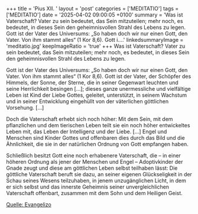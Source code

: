 +++
title = 'Pius XII. '
layout = 'post'
categories = ['MEDITATIO']
tags = ['MEDITATIO']
date = '2025-04-02 09:00:05 +0100'
summary = 'Was ist Vaterschaft? Vater zu sein bedeutet, das Sein mitzuteilen; mehr noch, es bedeutet, in dieses Sein den geheimnisvollen Strahl des Lebens zu legen.   Gott ist der Vater des Universums: „So haben doch wir nur einen Gott, den Vater. Von ihm stammt alles“ (1 Kor 8,6). Gott i....'
linkedsummaryImage = 'meditatio.jpg'
keepImageRatio = 'true'
+++
Was ist Vaterschaft? Vater zu sein bedeutet, das Sein mitzuteilen; mehr noch, es bedeutet, in dieses Sein den geheimnisvollen Strahl des Lebens zu legen.
 
Gott ist der Vater des Universums: „So haben doch wir nur einen Gott, den Vater. Von ihm stammt alles“ (1 Kor 8,6). Gott ist der Vater, der Schöpfer des Himmels, der Sonne, der Sterne, die in seiner Gegenwart leuchten und seine Herrlichkeit besingen […]; dieses ganze unermessliche und vielfältige Leben ist Kind der Liebe Gottes, geleitet, unterstützt, in seinem Wachstum und in seiner Entwicklung eingehüllt von der väterlichen göttlichen Vorsehung.<!--more--> […]
 
Doch die Vaterschaft erhebt sich noch höher: Mit dem Sein, mit dem pflanzlichen und dem tierischen Leben teilt sie ein noch höher entwickeltes Leben mit, das Leben der Intelligenz und der Liebe. […] Engel und Menschen sind Kinder Gottes und offenbaren dies durch das Bild und die Ähnlichkeit, die sie in der natürlichen Ordnung von Gott empfangen haben.
 
Schließlich besitzt Gott eine noch erhabenere Vaterschaft, die – in einer höheren Ordnung als jener der Menschen und Engel – Adoptivkinder der Gnade zeugt und diese am göttlichen Leben selbst teilhaben lässt: Die göttliche Vaterschaft beruft sie dazu, an seiner eigenen Glückseligkeit in der Schau seines Wesens teilzuhaben, in jenem unzugänglichen Licht, in dem er sich selbst und das innerste Geheimnis seiner unvergleichlichen Vaterschaft offenbart, zusammen mit dem Sohn und dem Heiligen Geist.



[Quelle: Evangelizo](https://evangeliumtagfuertag.org/DE/gospel)
